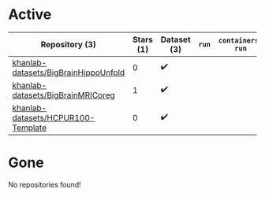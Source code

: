 # Active
| Repository (3) | Stars (1) | Dataset (3) | `run` | `containers-run` |
| --- | --- | --- | --- | --- |
| [khanlab-datasets/BigBrainHippoUnfold](https://github.com/khanlab-datasets/BigBrainHippoUnfold) | 0 | :heavy_check_mark: |  |  |
| [khanlab-datasets/BigBrainMRICoreg](https://github.com/khanlab-datasets/BigBrainMRICoreg) | 1 | :heavy_check_mark: |  |  |
| [khanlab-datasets/HCPUR100-Template](https://github.com/khanlab-datasets/HCPUR100-Template) | 0 | :heavy_check_mark: |  |  |

# Gone
No repositories found!
